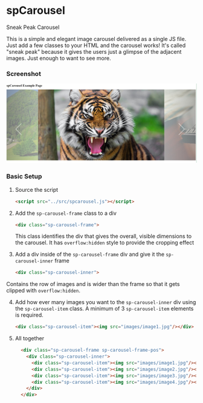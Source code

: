 # spCarousel
Sneak Peak Carousel

This is a simple and elegant image carousel delivered as a single JS file.  Just add a few classes to your HTML and the carousel works!  It's called "sneak peak" because it gives the users just a glimpse of the adjacent images.  Just enough to want to see more.

### Screenshot
![spCarousel Screenshot](https://raw.githubusercontent.com/matiascodesal/spCarousel/master/screenshot.jpg "spCarousel Screenshot")

### Basic Setup
1. Source the script
   ```html
   <script src="../src/spcarousel.js"></script>
   ```

2. Add the `sp-carousel-frame` class to a div
   ```html
   <div class="sp-carousel-frame">
   ```
   This class identifies the div that gives the overall, visible dimensions to the carousel.  It has `overflow:hidden` style to provide the cropping effect

3. Add a div inside of the `sp-carousel-frame` div and give it the `sp-carousel-inner` frame
   ```html
   <div class="sp-carousel-inner">
   ```
  Contains the row of images and is wider than the frame so that it gets clipped with `overflow:hidden`.

4. Add how ever many images you want to the `sp-carousel-inner` div using the `sp-carousel-item` class.  A minimum of 3 `sp-carousel-item` elements is required.  
   ```html
   <div class="sp-carousel-item"><img src="images/image1.jpg"/></div>
   ```
5. All together

   ```html
     <div class="sp-carousel-frame sp-carousel-frame-pos">    
       <div class="sp-carousel-inner">   
         <div class="sp-carousel-item"><img src="images/image1.jpg"/></div>   
         <div class="sp-carousel-item"><img src="images/image2.jpg"/></div>   
         <div class="sp-carousel-item"><img src="images/image3.jpg"/></div>   
         <div class="sp-carousel-item"><img src="images/image4.jpg"/></div>   
       </div>   
     </div> 
   ```   
